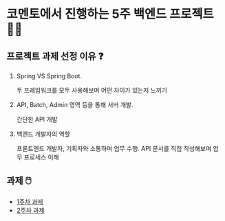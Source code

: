 # 코멘토에서 진행하는 5주 백엔드 프로젝트 👨‍🎓
## 프로젝트 과제 선정 이유 ❓
1. Spring VS Spring Boot.
   
    두 프레임워크를 모두 사용해보며 어떤 차이가 있는지 느끼기
2. API, Batch, Admin 영역 등을 통해 서버 개발.
   
    간단한 API 개발
3. 백엔드 개발자의 역할

   프론트엔드 개발자, 기획자와 소통하며 업무 수행. API 문서를 직접 작성해보며 업무 프로세스 이해

## 과제 🖱️
- [1주차 과제](documents/1주차_README.md)
- [2주차 과제](documents/2주차_README.md)

